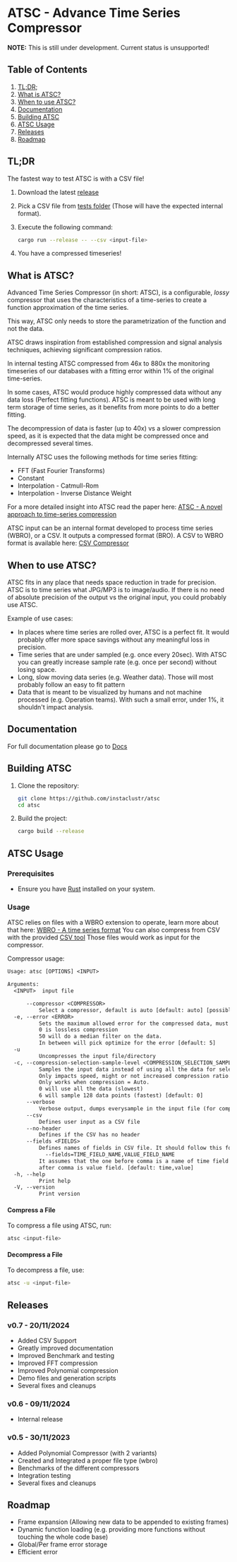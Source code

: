 # ATSC - Advance Time Series Compressor

**NOTE:** This is still under development. Current status is unsupported!

## Table of Contents

1. [TL;DR;](#tldr)
2. [What is ATSC?](#what-is-atsc)
3. [When to use ATSC?](#when-to-use-atsc)
4. [Documentation](#documentation)
5. [Building ATSC](#building-atsc)
6. [ATSC Usage](#atsc-usage)
7. [Releases](#releases)
8. [Roadmap](#roadmap)

## TL;DR

The fastest way to test ATSC is with a CSV file!

1. Download the latest [release](https://github.com/instaclustr/atsc/releases)
2. Pick a CSV file from [tests folder](https://github.com/instaclustr/atsc/tree/main/atsc/tests/csv) (Those will have the expected internal format).  
3. Execute the following command:

    ```bash
    cargo run --release -- --csv <input-file>
    ```

4. You have a compressed timeseries!

## What is ATSC?

Advanced Time Series Compressor (in short: ATSC), is a configurable, *lossy* compressor that uses the characteristics of a time-series to create a function approximation of the time series.

This way, ATSC only needs to store the parametrization of the function and not the data.

ATSC draws inspiration from established compression and signal analysis techniques, achieving significant compression ratios.

In internal testing ATSC compressed from 46x to 880x the monitoring timeseries of our databases with a fitting error within 1% of the original time-series.

In some cases, ATSC would produce highly compressed data without any data loss (Perfect fitting functions).
ATSC is meant to be used with long term storage of time series, as it benefits from more points to do a better fitting.

The decompression of data is faster (up to 40x) vs a slower compression speed, as it is expected that the data might be compressed once and decompressed several times.

Internally ATSC uses the following methods for time series fitting:

* FFT (Fast Fourier Transforms)
* Constant
* Interpolation - Catmull-Rom
* Interpolation - Inverse Distance Weight

For a more detailed insight into ATSC read the paper here: [ATSC - A novel approach to time-series compression](https://github.com/instaclustr/atsc/tree/main/paper/ATCS-AdvancedTimeSeriesCompressor.pdf)

ATSC input can be an internal format developed to process time series (WBRO), or a CSV. It outputs a compressed format (BRO). A CSV to WBRO format is available here: [CSV Compressor](https://github.com/instaclustr/atsc/tree/main/csv-compressor)

## When to use ATSC?

ATSC fits in any place that needs space reduction in trade for precision.
ATSC is to time series what JPG/MP3 is to image/audio.
If there is no need of absolute precision of the output vs the original input, you could probably use ATSC.

Example of use cases:

* In places where time series are rolled over, ATSC is a perfect fit. It would probably offer more space savings without any meaningful loss in precision.
* Time series that are under sampled (e.g. once every 20sec). With ATSC you can greatly increase sample rate (e.g. once per second) without losing space.
* Long, slow moving data series (e.g. Weather data). Those will most probably follow an easy to fit pattern
* Data that is meant to be visualized by humans and not machine processed (e.g. Operation teams). With such a small error, under 1%, it shouldn't impact analysis.

## Documentation

For full documentation please go to [Docs](https://github.com/instaclustr/atsc/tree/main/docs)

## Building ATSC

1. Clone the repository:

   ```bash
   git clone https://github.com/instaclustr/atsc
   cd atsc
   ```

2. Build the project:

   ```bash
   cargo build --release
   ```

## ATSC Usage

### Prerequisites

* Ensure you have [Rust](https://www.rust-lang.org/tools/install) installed on your system.

### Usage

ATSC relies on files with a WBRO extension to operate, learn more about that here: [WBRO - A time series format](https://github.com/instaclustr/atsc/tree/main/wavbrro)
You can also compress from CSV with the provided [CSV tool](https://github.com/instaclustr/atsc/tree/main/csv-compressor)
Those files would work as input for the compressor.

Compressor usage:

```txt
Usage: atsc [OPTIONS] <INPUT>

Arguments:
  <INPUT>  input file

      --compressor <COMPRESSOR>
          Select a compressor, default is auto [default: auto] [possible values: auto, noop, fft, constant, polynomial, idw]
  -e, --error <ERROR>
          Sets the maximum allowed error for the compressed data, must be between 0 and 50. Default is 5 (5%).
          0 is lossless compression
          50 will do a median filter on the data.
          In between will pick optimize for the error [default: 5]
  -u
          Uncompresses the input file/directory
  -c, --compression-selection-sample-level <COMPRESSION_SELECTION_SAMPLE_LEVEL>
          Samples the input data instead of using all the data for selecting the optimal compressor.
          Only impacts speed, might or not increased compression ratio. For best results use 0 (default).
          Only works when compression = Auto.
          0 will use all the data (slowest)
          6 will sample 128 data points (fastest) [default: 0]
      --verbose
          Verbose output, dumps everysample in the input file (for compression) and in the ouput file (for decompression)
      --csv
          Defines user input as a CSV file
      --no-header
          Defines if the CSV has no header
      --fields <FIELDS>
          Defines names of fields in CSV file. It should follow this format:
            --fields=TIME_FIELD_NAME,VALUE_FIELD_NAME
          It assumes that the one before comma is a name of time field and the one
          after comma is value field. [default: time,value]
  -h, --help
          Print help
  -V, --version
          Print version
```

#### Compress a File

To compress a file using ATSC, run:

```bash
atsc <input-file>
```

#### Decompress a File

To decompress a file, use:

```bash
atsc -u <input-file>
```

## Releases

### v0.7 - 20/11/2024

* Added CSV Support
* Greatly improved documentation
* Improved Benchmark and testing
* Improved FFT compression
* Improved Polynomial compression
* Demo files and generation scripts
* Several fixes and cleanups

### v0.6 - 09/11/2024

* Internal release

### v0.5 - 30/11/2023

* Added Polynomial Compressor (with 2 variants)
* Created and Integrated a proper file type (wbro)
* Benchmarks of the different compressors
* Integration testing
* Several fixes and cleanups

## Roadmap

* Frame expansion (Allowing new data to be appended to existing frames)
* Dynamic function loading (e.g. providing more functions without touching the whole code base)
* Global/Per frame error storage
* Efficient error
